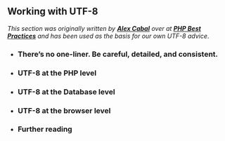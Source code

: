 ## Working with UTF-8

_This section was originally written by __****[Alex Cabal](https://alexcabal.com/)****__ over at __****[PHP Best Practices](https://phpbestpractices.org/#utf-8)****__ and has been used as the basis for our own UTF-8 advice_.

* ### There’s no one-liner. Be careful, detailed, and consistent.

* ### UTF-8 at the PHP level

* ### UTF-8 at the Database level

* ### UTF-8 at the browser level

* ### Further reading


